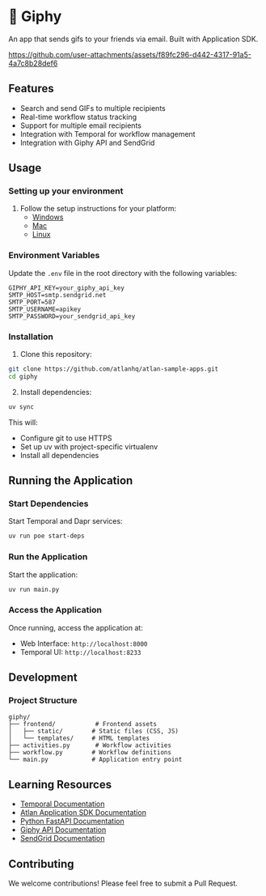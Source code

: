 # 🤡 Giphy

An app that sends gifs to your friends via email. Built with Application SDK.

https://github.com/user-attachments/assets/f89fc296-d442-4317-91a5-4a7c8b28def6

## Features

- Search and send GIFs to multiple recipients
- Real-time workflow status tracking
- Support for multiple email recipients
- Integration with Temporal for workflow management
- Integration with Giphy API and SendGrid

## Usage

### Setting up your environment

1. Follow the setup instructions for your platform:
   - [Windows](https://github.com/atlanhq/application-sdk/docs/docs/setup/WINDOWS.md)
   - [Mac](https://github.com/atlanhq/application-sdk/docs/docs/setup/MAC.md)
   - [Linux](https://github.com/atlanhq/application-sdk/docs/docs/setup/LINUX.md)

### Environment Variables

Update the `.env` file in the root directory with the following variables:

```env
GIPHY_API_KEY=your_giphy_api_key
SMTP_HOST=smtp.sendgrid.net
SMTP_PORT=587
SMTP_USERNAME=apikey
SMTP_PASSWORD=your_sendgrid_api_key
```

### Installation

1. Clone this repository:

```bash
git clone https://github.com/atlanhq/atlan-sample-apps.git
cd giphy
```

2. Install dependencies:

```bash
uv sync
```

This will:

- Configure git to use HTTPS
- Set up uv with project-specific virtualenv
- Install all dependencies

## Running the Application

### Start Dependencies

Start Temporal and Dapr services:

```bash
uv run poe start-deps
```

### Run the Application

Start the application:

```bash
uv run main.py
```

### Access the Application

Once running, access the application at:

- Web Interface: `http://localhost:8000`
- Temporal UI: `http://localhost:8233`

## Development

### Project Structure

```
giphy/
├── frontend/           # Frontend assets
│   ├── static/        # Static files (CSS, JS)
│   └── templates/     # HTML templates
├── activities.py       # Workflow activities
├── workflow.py        # Workflow definitions
└── main.py            # Application entry point
```

## Learning Resources

- [Temporal Documentation](https://docs.temporal.io/)
- [Atlan Application SDK Documentation](https://github.com/atlanhq/application-sdk/tree/main/docs)
- [Python FastAPI Documentation](https://fastapi.tiangolo.com/)
- [Giphy API Documentation](https://developers.giphy.com/docs/api)
- [SendGrid Documentation](https://docs.sendgrid.com/)

## Contributing

We welcome contributions! Please feel free to submit a Pull Request.
